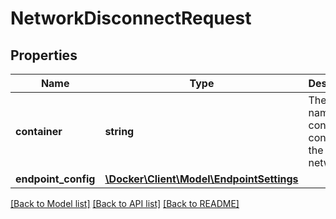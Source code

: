 # NetworkDisconnectRequest

## Properties
Name | Type | Description | Notes
------------ | ------------- | ------------- | -------------
**container** | **string** | The ID or name of the container to connect to the network. | [optional] 
**endpoint_config** | [**\Docker\Client\Model\EndpointSettings**](EndpointSettings.md) |  | [optional] 

[[Back to Model list]](../../README.md#documentation-for-models) [[Back to API list]](../../README.md#documentation-for-api-endpoints) [[Back to README]](../../README.md)

